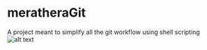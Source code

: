 # meratheraGit

A project meant to simplify all the git workflow using shell scripting
![alt text](https://ibb.co/cDi0i7)